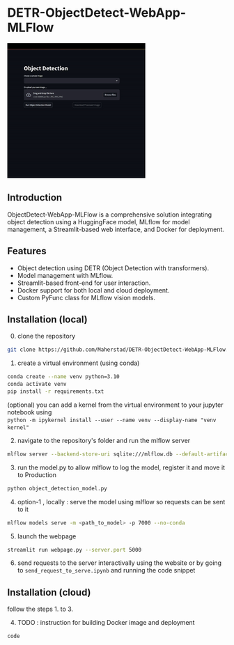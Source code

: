 # DETR-ObjectDetect-WebApp-MLFlow
![](https://github.com/Maherstad/DETR-ObjectDetect-WebApp-MLFlow/blob/main/assets/od_test.gif)



## Introduction
ObjectDetect-WebApp-MLFlow is a comprehensive solution integrating object detection using a HuggingFace model, MLflow for model management, a Streamlit-based web interface, and Docker for deployment. 

## Features
- Object detection using DETR (Object Detection with transformers).
- Model management with MLflow.
- Streamlit-based front-end for user interaction.
- Docker support for both local and cloud deployment.
- Custom PyFunc class for MLflow vision models.


## Installation (local)
0. clone the repository  
```bash
git clone https://github.com/Maherstad/DETR-ObjectDetect-WebApp-MLFlow.git
```

1. create a virtual environment (using conda)  
```bash
conda create --name venv python=3.10 
conda activate venv
pip install -r requirements.txt
```
(optional) you can add a kernel from the virtual environment to your jupyter notebook using   
`python -m ipykernel install --user --name venv --display-name "venv kernel"`


2. navigate to the repository's folder and run the mlflow server
```bash
mlflow server --backend-store-uri sqlite:///mlflow.db --default-artifact-root ./mlruns --host 0.0.0.0 --port 6000
```

3. run the model.py to allow mlflow to log the model, register it and move it to Production
```bash
python object_detection_model.py
```

4. option-1 , locally : serve the model using mlflow so requests can be sent to it
```bash
mlflow models serve -m <path_to_model> -p 7000 --no-conda
```

5. launch the webpage
```bash
streamlit run webpage.py --server.port 5000
```

6. send requests to the server interactivally using the website or by going to `send_request_to_serve.ipynb` and running the code snippet

## Installation (cloud)

follow the steps 1. to 3. 

4. TODO : instruction for building Docker image and deployment
```bash
code
```

